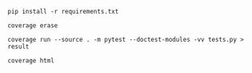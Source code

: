 `pip install -r requirements.txt`

`coverage erase`

`coverage run --source . -m pytest --doctest-modules -vv tests.py > result`

`coverage html`